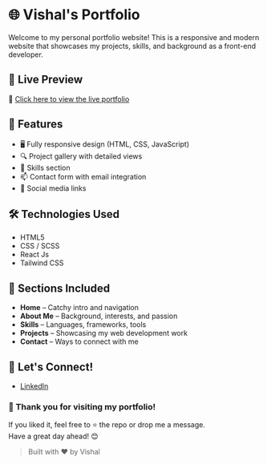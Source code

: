 # 🌐 Vishal's Portfolio

Welcome to my personal portfolio website! This is a responsive and modern website that showcases my projects, skills, and background as a front-end developer.


## 🚀 Live Preview

🔗 [Click here to view the live portfolio](my-react-portfolio-web.vercel.app/)


## 📂 Features

- 🖥️ Fully responsive design (HTML, CSS, JavaScript)
- 🔍 Project gallery with detailed views
- 🧠 Skills section
- 📫 Contact form with email integration
- 💬 Social media links


## 🛠️ Technologies Used

- HTML5
- CSS / SCSS
- React Js
- Tailwind CSS


## 🧩 Sections Included

- **Home** – Catchy intro and navigation
- **About Me** – Background, interests, and passion
- **Skills** – Languages, frameworks, tools
- **Projects** – Showcasing my web development work
- **Contact** – Ways to connect with me



## 🤝 Let's Connect!

- [LinkedIn](https://www.linkedin.com/in/vishal-v-27088422a/)


### 🙏 Thank you for visiting my portfolio!

If you liked it, feel free to ⭐ the repo or drop me a message.  
Have a great day ahead! 😊

> Built with ❤️ by Vishal

